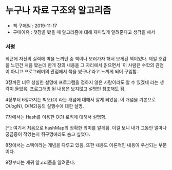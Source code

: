 # 누구나 자료 구조와 알고리즘

- 책 구매일 : 2019-11-17
- 구매이유 : 첫장을 봤을 때 알고리즘에 대해 재미있게 알려준다고 생각을 해서

### 서평

최근에 자신의 실력에 벽을 느끼던 중 책이나 보러가자 해서 보게된 책이었다. 제일 호감을 느낀건 처음 봤는데 한개 장의 내용을 그 자리에서 읽으면서 '이 사람은 수학의 관점이 아니고 프로그래머의 관점에서 책을 썼구나'라고 느끼게 되어 구입함.

3장까진 너무 성실한 설명에 프로그램을 접하지 않은 사람이라도 알 수 있겠네 라는 생각이 들었음. 프로그래밍 된 내용은 보지않고 설명만 참조해도 됨.

4장부터 6장까지는 빅오(O) 라는 개념에 대해서 알게 되었음. 이 개념을 기본으로 O($log$N), O($N2$)등의 실행수에 대한 설명.

7장에서는 Hash를 이용한 O(1) 로직에 대해서 설명함.

[^]: 여기서 처음으로 hashMap의 정확한 의미를 알게됨. 이걸 보니 내가 그동안 얼마나 궁금증이 적었는지 쥐구멍에라도 숨고 싶었다.

8장에서는 스택이라는 개념을 다루고 있음. 또한 내용도 이론적인 내용이 우선되는 부분이다.

9장부터는 재귀 알고리즘을 알려준다.